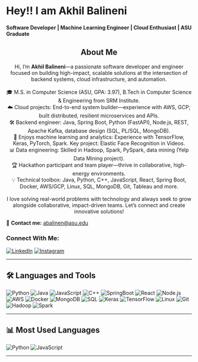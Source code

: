 # Hey!! I am Akhil Balineni
#### Software Developer | Machine Learning Engineer | Cloud Enthusiast | ASU Graduate
<h2 align="center">About Me</h2>

<p align="center">
Hi, I’m <b>Akhil Balineni</b>—a passionate software developer and engineer focused on building high-impact, scalable solutions at the intersection of backend systems, cloud infrastructure, and automation.
<br><br>
🎓  M.S. in Computer Science (ASU, GPA: 3.97), B.Tech in Computer Science & Engineering from SRM Institute.
<br>
☁️  Cloud projects: End-to-end system builder—experience with AWS, GCP; built distributed, resilient microservices and APIs.
<br>
🛠️  Backend engineer: Java, Spring Boot, Python (FastAPI), Node.js, REST, Apache Kafka, database design (SQL, PL/SQL, MongoDB).
<br>
🤖  Enjoys machine learning and analytics: Experience with TensorFlow, Keras, PyTorch, Spark. Key project: Elastic Face Recognition in Videos.
<br>
📊  Data engineering: Skilled in Hadoop, Spark, PySpark, data mining (Yelp Data Mining project).
<br>
🏆  Hackathon participant and team player—thrive in collaborative, high-energy environments.
<br>
💡  Technical toolbox: Java, Python, C++, JavaScript, React, Spring Boot, Docker, AWS/GCP, Linux, SQL, MongoDB, Git, Tableau and more.
<br><br>
I love solving real-world problems with technology and always seek to grow alongside collaborative, impact-driven teams. Let’s connect and create innovative solutions!
</p>

🔹 **Contact me:** [abalinen@asu.edu](mailto:abalinen@asu.edu)

### Connect With Me:
[![LinkedIn](https://img.shields.io/badge/-LinkedIn-blue?logo=linkedin&logoColor=white)](https://linkedin.com/in/akhil-balineni-a69a09206)
[![Instagram](https://img.shields.io/badge/-Instagram-red?logo=instagram&logoColor=white)](#)

---

## 🛠️ Languages and Tools

![Python](https://img.shields.io/badge/-Python-black?logo=python)
![Java](https://img.shields.io/badge/-Java-black?logo=java)
![JavaScript](https://img.shields.io/badge/-JavaScript-black?logo=javascript)
![C++](https://img.shields.io/badge/-C%2B%2B-black?logo=c%2B%2B)
![SpringBoot](https://img.shields.io/badge/-Springboot-black?logo=spring)
![React](https://img.shields.io/badge/-React-black?logo=react)
![Node.js](https://img.shields.io/badge/-Node.js-black?logo=node.js)
![AWS](https://img.shields.io/badge/-AWS-black?logo=amazon-aws)
![Docker](https://img.shields.io/badge/-Docker-black?logo=docker)
![MongoDB](https://img.shields.io/badge/-MongoDB-black?logo=mongodb)
![SQL](https://img.shields.io/badge/-SQL-black?logo=mysql)
![Keras](https://img.shields.io/badge/-Keras-black?logo=keras)
![TensorFlow](https://img.shields.io/badge/-Tensorflow-black?logo=tensorflow)
![Linux](https://img.shields.io/badge/-Linux-black?logo=linux)
![Git](https://img.shields.io/badge/-Git-black?logo=git)
![Hadoop](https://img.shields.io/badge/-Hadoop-black?logo=apachehadoop)
![Spark](https://img.shields.io/badge/-Spark-black?logo=apachespark)


---
## 📊 Most Used Languages

![Python](https://img.shields.io/badge/-Python-black?logo=python)
![JavaScript](https://img.shields.io/badge/-JavaScript-black?logo=javascript)

---


